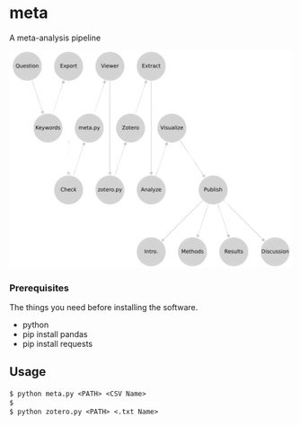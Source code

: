 # meta
A meta-analysis pipeline
<p>
  <img src="./pipe.png" alt="pipeline" width="600">
</p>

### Prerequisites

The things you need before installing the software.

* python
* pip install pandas
* pip install requests


## Usage

```
$ python meta.py <PATH> <CSV Name>
$ 
$ python zotero.py <PATH> <.txt Name>
```

